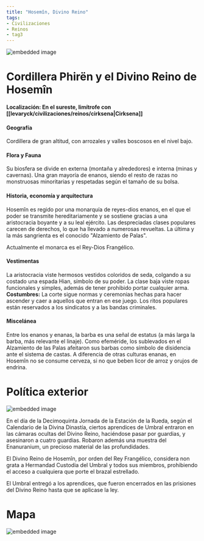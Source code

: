 ```yaml
---
title: "Hosemîn, Divino Reino"
tags:
- Civilizaciones
- Reinos
- tag3
---
```

![embedded image](https://assets.legendkeeper.com/421663d3-b120-43c1-b50d-4a7b357c2a16.jpg "Attachment")

# **Cordillera Phirën y el Divino Reino de Hosemîn**

#### **Localización:** En el sureste, limítrofe con [[levaryck/civilizaciones/reinos/cirksena|Cirksena]]

#### **Geografía**

Cordillera de gran altitud, con arrozales y valles boscosos en el nivel bajo.

#### **Flora y Fauna**

Su biosfera se divide en externa (montaña y alrededores) e interna (minas y cavernas). Una gran mayoría de enanos, siendo el resto de razas no monstruosas minoritarias y respetadas según el tamaño de su bolsa.

#### **Historia, economía y arquitectura**

Hosemîn es regido por una monarquía de reyes-dios enanos, en el que el poder se transmite hereditariamente y se sostiene gracias a una aristocracia boyante y a su leal ejército. Las despreciadas clases populares carecen de derechos, lo que ha llevado a numerosas revueltas. La última y la más sangrienta es el conocido "Alzamiento de Palas".

Actualmente el monarca es el Rey-Dios Frangélico.

#### **Vestimentas**

La aristocracia viste hermosos vestidos coloridos de seda, colgando a su costado una espada Hian, símbolo de su poder. La clase baja viste ropas funcionales y simples, además de tener prohibido portar cualquier arma. **Costumbres:** La corte sigue normas y ceremonias hechas para hacer ascender y caer a aquellos que entran en ese juego. Los ritos populares están reservados a los sindicatos y a las bandas criminales.

#### **Miscelánea**

Entre los enanos y enanas, la barba es una señal de estatus (a más larga la barba, más relevante el linaje). Como efeméride, los sublevados en el Alzamiento de las Palas afeitaron sus barbas como símbolo de disidencia ante el sistema de castas. A diferencia de otras culturas enanas, en Hosemîn no se consume cerveza, si no que beben licor de arroz y orujos de endrina.

# Política exterior

![embedded image](https://assets.legendkeeper.com/aa967458-1fde-4b50-997e-9244c954abc3.jpg "Attachment")

En el día de la Decimoquinta Jornada de la Estación de la Rueda, según el Calendario de la Divina Dinastía, ciertos aprendices de Umbral entraron en las cámaras ocultas del Divino Reino, haciéndose pasar por guardias, y asesinaron a cuatro guardias. Robaron además una muestra del Enanuranium, un precioso material de las profundidades.

El Divino Reino de Hosemîn, por orden del Rey Frangélico, considera non grata a Hermandad Custodia del Umbral y todos sus miembros, prohibiendo el acceso a cualquiera que porte el brazal estrellado.

El Umbral entregó a los aprendices, que fueron encerrados en las prisiones del Divino Reino hasta que se aplicase la ley.

# Mapa

![embedded image](https://assets.legendkeeper.com/bfc80794-e2ab-4277-9b6d-5646be60b844.jpg "Attachment")